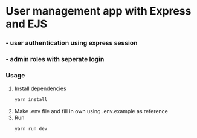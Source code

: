 # User management app with Express and EJS

### - user authentication using express session
### - admin roles with seperate login

### Usage
1. Install dependencies
   ```sh
   yarn install
   ``` 
2. Make .env file and fill in own using .env.example as reference
3. Run
   ```sh
   yarn run dev
   ```
